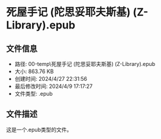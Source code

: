 ﻿# 死屋手记 (陀思妥耶夫斯基) (Z-Library).epub

## 文件信息
- 路径: 00-temp\死屋手记 (陀思妥耶夫斯基) (Z-Library).epub
- 大小: 863.76 KB
- 创建时间: 2024/4/27 22:31:56
- 最后修改时间: 2024/4/9 17:17:27
- 文件类型: .epub

## 文件描述
这是一个.epub类型的文件。

